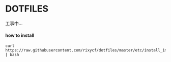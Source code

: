 DOTFILES
====

工事中...


#### how to install 
```
curl https://raw.githubusercontent.com/rixycf/dotfiles/master/etc/install_impr.sh | bash
```

